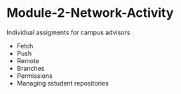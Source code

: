 # Module-2-Network-Activity
Individual assigments for campus advisors
* Fetch
* Push
* Remote
* Branches
* Permissions
* Managing sstudent repositories
